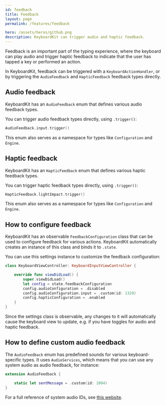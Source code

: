 ```yaml
---
id: feedback
title: Feedback
layout: page
permalink: /features/feedback

hero: /assets/heros/github.png
description: KeyboardKit can trigger audio and haptic feedback.
---
```


Feedback is an important part of the typing experience, where the keyboard can play audio and trigger haptic feedback to indicate that the user has tapped a key or performed an action.

In KeyboardKit, feedback can be triggered with a ``KeyboardActionHandler``, or by triggering the ``AudioFeedback`` and ``HapticFeedback`` feedback types directly.



## Audio feedback

KeyboardKit has an ``AudioFeedback`` enum that defines various audio feedback types. 

You can trigger audio feedback types directly, using ``.trigger()``:

```swift
AudioFeedback.input.trigger()
```

This enum also serves as a namespace for types like ``Configuration`` and ``Engine``.



## Haptic feedback

KeyboardKit has an ``HapticFeedback`` enum that defines various haptic feedback types. 

You can trigger haptic feedback types directly, using ``.trigger()``:

```swift
HapticFeedback.lightImpact.trigger()
```

This enum also serves as a namespace for types like ``Configuration`` and ``Engine``.



## How to configure feedback

KeyboardKit has an observable ``FeedbackConfiguration`` class that can be used to configure feedback for various actions. KeyboardKit automatically creates an instance of this class and binds it to ``.state``. 

You can use this settings instance to customize the feedback configuration:

```swift
class KeyboardViewController: KeyboardInputViewController {

    override func viewDidLoad() {
        super.viewDidLoad()
        let config = state.feedbackConfiguration 
        config.audioConfiguration = .disabled
        config.audioConfiguration.input = .custom(id: 1329)
        config.hapticConfiguration = .enabled
    }
}
```

Since the settings class is observable, any changes to it will automatically cause the keyboard view to update, e.g. if you have toggles for audio and haptic feedback.



## How to define custom audio feedback

The ``AudioFeedback`` enum has predefined sounds for various keyboard-specific types. It uses `AudioServices`, which means that you can use any system audio as audio feedback, for instance:

```swift
extension AudioFeedback {

    static let sentMessage = .custom(id: 1004)
}
```

For a full reference of system audio IDs, see [this website](https://iphonedev.wiki/index.php/AudioServices).
